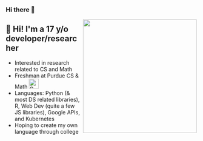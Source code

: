 ### Hi there 👋

<img width="300px" align="right" style="float:right" src="https://media.tenor.com/Mmz0dJudGtoAAAAC/explosion-anime.gif" />
<div>
  <h2> 🌊 Hi! I'm a 17 y/o developer/researcher</h2>
  <ul>
    <li> Interested in research related to CS and Math</li>
    <li> Freshman at Purdue CS & Math <img alt="C" width="26px" src="https://upload.wikimedia.org/wikipedia/commons/thumb/3/35/Purdue_Boilermakers_logo.svg/1200px-Purdue_Boilermakers_logo.svg.png"/>
    <li> Languages: Python (& most DS related libraries), R, Web Dev (quite a few JS libraries), Google APIs, and Kubernetes</li>
    <li> Hoping to create my own language through college</li>
  </ul>
</div>





